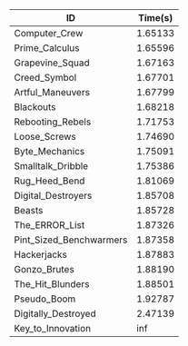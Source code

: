 |ID|Time(s)|
|-|-|
|Computer_Crew|1.65133|
|Prime_Calculus|1.65596|
|Grapevine_Squad|1.67163|
|Creed_Symbol|1.67701|
|Artful_Maneuvers|1.67799|
|Blackouts|1.68218|
|Rebooting_Rebels|1.71753|
|Loose_Screws|1.74690|
|Byte_Mechanics|1.75091|
|Smalltalk_Dribble|1.75386|
|Rug_Heed_Bend|1.81069|
|Digital_Destroyers|1.85708|
|Beasts|1.85728|
|The_ERROR_List|1.87326|
|Pint_Sized_Benchwarmers|1.87358|
|Hackerjacks|1.87883|
|Gonzo_Brutes|1.88190|
|The_Hit_Blunders|1.88501|
|Pseudo_Boom|1.92787|
|Digitally_Destroyed|2.47139|
|Key_to_Innovation|inf|
